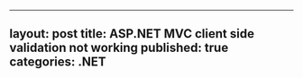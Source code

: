    ---
   layout: post
   title: ASP.NET MVC client side validation not working
   published: true
   categories: .NET
   ---


